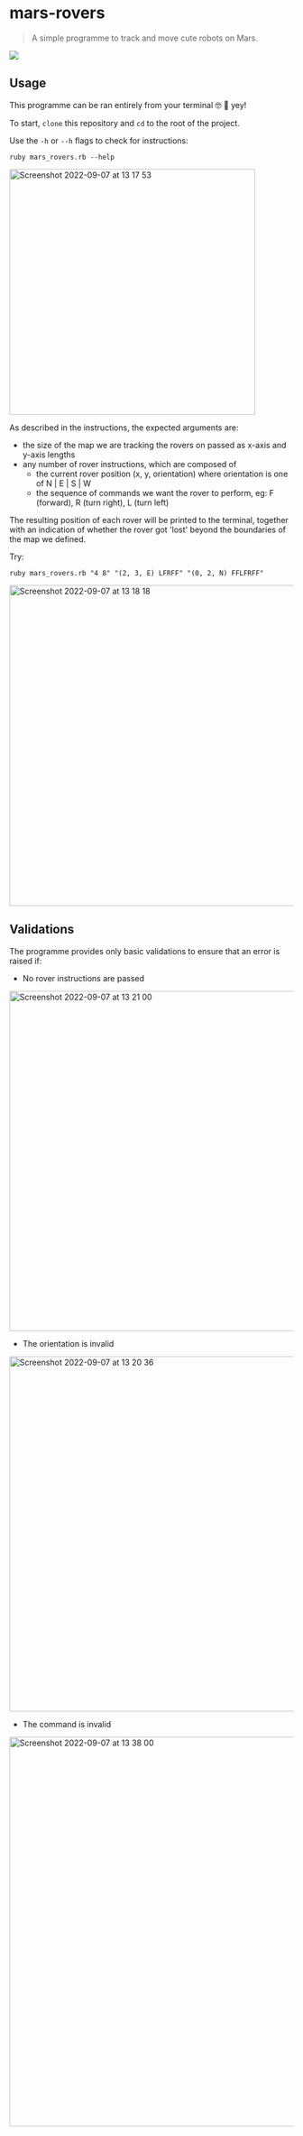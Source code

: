 # mars-rovers

> A simple programme to track and move cute robots on Mars.

<img heigh="75px" src="https://user-images.githubusercontent.com/60197762/188880679-b2eb72ee-bf94-46df-81ee-504820ed3297.gif" />


## Usage

This programme can be ran entirely from your terminal 🤓 🎉 yey!

To start, `clone` this repository and `cd` to the root of the project.

Use the `-h` or `--h` flags to check for instructions:
```
ruby mars_rovers.rb --help
```
<img width="436" alt="Screenshot 2022-09-07 at 13 17 53" src="https://user-images.githubusercontent.com/60197762/188877063-10856614-31f6-4a6c-bf4a-222e05e0f001.png">

As described in the instructions, the expected arguments are:
- the size of the map we are tracking the rovers on passed as x-axis and y-axis lengths
- any number of rover instructions, which are composed of
  - the current rover position (x, y, orientation) where orientation is one of N | E | S | W
  - the sequence of commands we want the rover to perform, eg: F (forward), R (turn right), L (turn left)

The resulting position of each rover will be printed to the terminal, together with an indication of whether the rover got 'lost' beyond the boundaries of the map we defined.

Try:
```
ruby mars_rovers.rb "4 8" "(2, 3, E) LFRFF" "(0, 2, N) FFLFRFF"
```
<img width="569" alt="Screenshot 2022-09-07 at 13 18 18" src="https://user-images.githubusercontent.com/60197762/188877016-6ce9ffc2-8461-4215-92af-6abcdcca4e4c.png">


## Validations

The programme provides only basic validations to ensure that an error is raised if:

- No rover instructions are passed
<img width="603" alt="Screenshot 2022-09-07 at 13 21 00" src="https://user-images.githubusercontent.com/60197762/188876969-f107bad5-741c-4a8c-9f10-d08e3cedd0f7.png">

- The orientation is invalid
<img width="630" alt="Screenshot 2022-09-07 at 13 20 36" src="https://user-images.githubusercontent.com/60197762/188876979-8aaef5bd-0915-4c90-a7d5-f8abfd5de56a.png">

- The command is invalid
<img width="691" alt="Screenshot 2022-09-07 at 13 38 00" src="https://user-images.githubusercontent.com/60197762/188880482-7dc9af47-61a9-4ba3-bab6-b6c36fd00c69.png">


